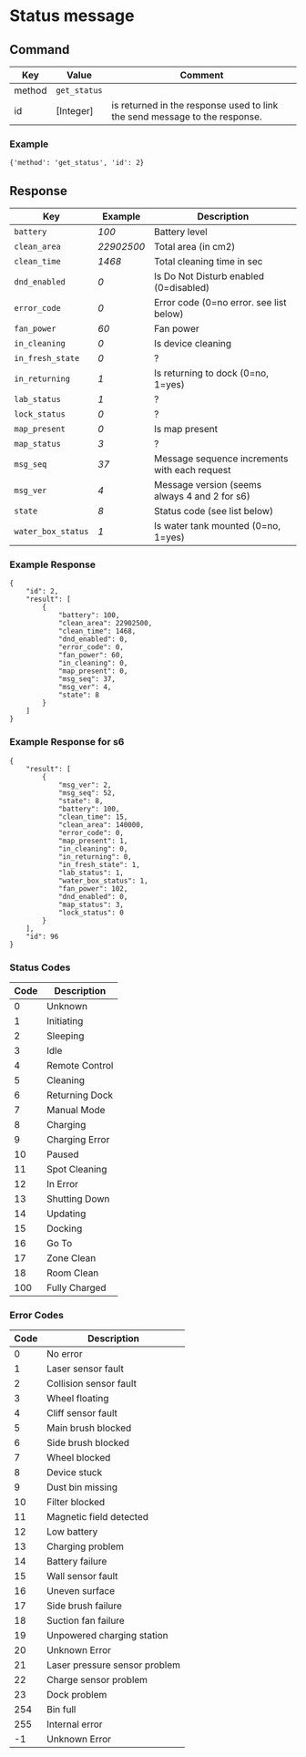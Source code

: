 # Status message

## Command
| Key  | Value  | Comment  |
| ------- | ----------- | ------- |
| method | `get_status` |  | 
| id   | [Integer] | is returned in the response used to link the send message to the response. |

### Example

`{'method': 'get_status', 'id': 2}`

## Response



|  Key  | Example | Description |
| ------------ |------ |------------------------------ |
| `battery` | _100_ | Battery level |
| `clean_area`| _22902500_ | Total area (in cm2) |
| `clean_time` | _1468_ | Total cleaning time in sec |
| `dnd_enabled` | _0_ | Is Do Not Disturb enabled (0=disabled) |
| `error_code` | _0_ | Error code (0=no error. see list below) |
| `fan_power`| _60_ | Fan power |
| `in_cleaning`|  _0_ | Is device cleaning |
| `in_fresh_state` | _0_ | ? |
| `in_returning` | _1_ | Is returning to dock (0=no, 1=yes) |
| `lab_status` | _1_ | ? |
| `lock_status` | _0_ | ? |
| `map_present`  | _0_ | Is map present |
| `map_status`  | _3_ | ? |
| `msg_seq` | _37_ | Message sequence increments with each request |
| `msg_ver` | _4_ | Message version (seems always 4 and 2 for s6) |
| `state` | _8_ | Status code (see list below) |
| `water_box_status` | _1_ | Is water tank mounted (0=no, 1=yes) |


### Example Response
```
{
    "id": 2,
    "result": [
        {
            "battery": 100,
            "clean_area": 22902500,
            "clean_time": 1468,
            "dnd_enabled": 0,
            "error_code": 0,
            "fan_power": 60,
            "in_cleaning": 0,
            "map_present": 0,
            "msg_seq": 37,
            "msg_ver": 4,
            "state": 8
        }
    ]
}
```
### Example Response for s6
```
{
    "result": [
        {
            "msg_ver": 2,
            "msg_seq": 52,
            "state": 8,
            "battery": 100,
            "clean_time": 15,
            "clean_area": 140000,
            "error_code": 0,
            "map_present": 1,
            "in_cleaning": 0,
            "in_returning": 0,
            "in_fresh_state": 1,
            "lab_status": 1,
            "water_box_status": 1,
            "fan_power": 102,
            "dnd_enabled": 0,
            "map_status": 3,
            "lock_status": 0
        }
    ],
    "id": 96
}
```


### Status Codes
| Code | Description |
| --- | ------------ |
| 0 | Unknown |
| 1 | Initiating |
| 2 | Sleeping |
| 3 | Idle |
| 4 | Remote Control |
| 5 | Cleaning |
| 6 | Returning Dock |
| 7 | Manual Mode |
| 8 | Charging |
| 9 | Charging Error |
| 10 | Paused | 
| 11 | Spot Cleaning |
| 12 | In Error |
| 13 | Shutting Down |
| 14 | Updating |
| 15 | Docking |
| 16 | Go To |
| 17 | Zone Clean |
| 18 | Room Clean |
| 100 | Fully Charged |


### Error Codes
| Code | Description |
| --- | ------------ |
| 0 | No error |
| 1 | Laser sensor fault |
| 2 | Collision sensor fault |
| 3 | Wheel floating |
| 4 | Cliff sensor fault |
| 5 | Main brush blocked |
| 6 | Side brush blocked |
| 7 | Wheel blocked |
| 8 | Device stuck |
| 9 | Dust bin missing |
| 10 | Filter blocked |
| 11 | Magnetic field detected |
| 12 | Low battery |
| 13 | Charging problem |
| 14 | Battery failure |
| 15 | Wall sensor fault |
| 16 | Uneven surface |
| 17 | Side brush failure |
| 18 | Suction fan failure |
| 19 | Unpowered charging station |
| 20 | Unknown Error |
| 21 | Laser pressure sensor problem |
| 22 | Charge sensor problem |
| 23 | Dock problem |
| 254 | Bin full |
| 255 | Internal error |
| -1 | Unknown Error |

